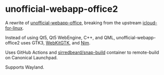 # unofficial-webapp-office2
 
A rewrite of [unofficial-webapp-office](https://github.com/sirredbeard/unofficial-webapp-office), breaking from the upstream [icloud-for-linux](https://github.com/cross-platform/icloud-for-linux).

Instead of using Qt5, Qt5 WebEngine, C++, and QML, unofficial-webapp-office2 uses GTK3, [WebKitGTK](https://webkitgtk.org/), and [Nim](https://nim-lang.org/).

Uses GitHub Actions and [sirredbeard/snap-build](https://github.com/sirredbeard/snap-build) container to remote-build on Canonical Launchpad.

Supports Wayland.